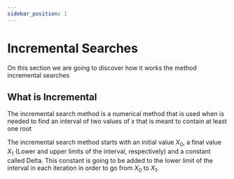 ```yaml
---
sidebar_position: 1
---
```


# Incremental Searches

On this section we are going to discover how it works the method incremental searches

## What is Incremental

The incremental search method is a numerical method that is used when is needed to find an interval of two values of $x$ that is meant to contain at least one root

The incremental search method starts with an initial value $X_0$, a final value $X_1$ (Lower and upper limits of the interval, respectively) and a constant called Delta. This constant is going to be added to the lower limit of the interval in each iteration in order to go from $X_0$ to $X_1$.